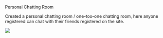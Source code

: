 Personal Chatting Room
<p>Created a personal chatting room / one-too-one chatting room, here anyone registered can chat with their friends registered on the site.</p>
<div>
<img src=https://pcrhkp.000webhostapp.com/account.php>
</div>
